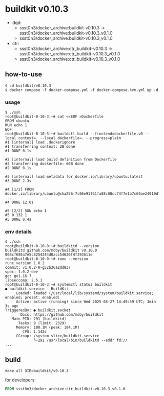 # buildkit v0.10.3

* dqd: 
    * ssst0n3/docker_archive:buildkit-v0.10.3 -> ssst0n3/docker_archive:buildkit-v0.10.3_v0.1.0
    * ssst0n3/docker_archive:buildkit-v0.10.3_v0.1.0
* ctr:
    * ssst0n3/docker_archive:ctr_buildkit-v0.10.3 -> ssst0n3/docker_archive:ctr_buildkit-v0.10.3_v0.1.0
    * ssst0n3/docker_archive:ctr_buildkit-v0.10.3_v0.1.0

## how-to-use

```shell
$ cd buildkit/v0.10.3
$ docker compose -f docker-compose.yml -f docker-compose.kvm.yml up -d
```

### usage

```shell
$ ./ssh
root@buildkit-0-10-3:~# cat <<EOF >Dockerfile
FROM ubuntu
RUN echo 1
EOF
root@buildkit-0-10-3:~# buildctl build --frontend=dockerfile.v0 --local context=. --local dockerfile=. --progress=plain
#1 [internal] load .dockerignore
#1 transferring context: 2B done
#1 DONE 0.1s

#2 [internal] load build definition from Dockerfile
#2 transferring dockerfile: 60B done
#2 DONE 0.1s

#3 [internal] load metadata for docker.io/library/ubuntu:latest
#3 DONE 2.3s

#4 [1/2] FROM docker.io/library/ubuntu@sha256:7c06e91f61fa88c08cc74f7e1b7c69ae24910d745357e0dfe1d2c0322aaf20f9
...
#4 DONE 12.0s

#5 [2/2] RUN echo 1
#5 0.132 1
#5 DONE 0.4s
```

### env details

```shell
$ ./ssh
root@buildkit-0-10-0:~# buildkitd --version
buildkitd github.com/moby/buildkit v0.10.0 068cf686a7e5c3254244d0acc54636f4f393611e
root@buildkit-0-10-0:~# runc --version
runc version 1.0.2
commit: v1.0.2-0-g52b36a2dd837
spec: 1.0.2-dev
go: go1.16.7
libseccomp: 2.5.1
root@buildkit-0-10-3:~# systemctl status buildkit
● buildkit.service - BuildKit
     Loaded: loaded (/usr/local/lib/systemd/system/buildkit.service; enabled; preset: enabled)
     Active: active (running) since Wed 2025-08-27 14:49:59 UTC; 3min 3s ago
TriggeredBy: ● buildkit.socket
       Docs: https://github.com/moby/buildkit
   Main PID: 291 (buildkitd)
      Tasks: 8 (limit: 2329)
     Memory: 180.1M (peak: 184.1M)
        CPU: 1.142s
     CGroup: /system.slice/buildkit.service
             └─291 /usr/local/bin/buildkitd --addr fd://
...
```

## build

```shell
make all DIR=buildkit/v0.10.3
```

for developers:

```dockerfile
FROM ssst0n3/docker_archive:ctr_buildkit-v0.10.3_v0.1.0
```
